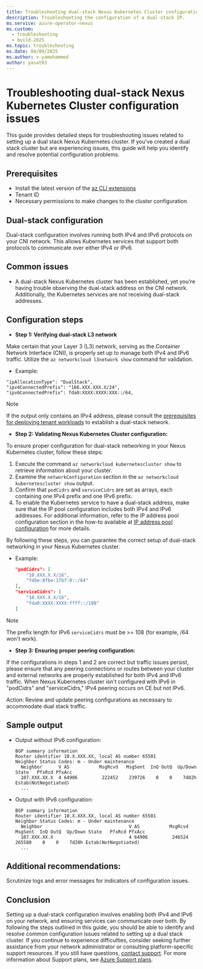 ```yaml
---
title: Troubleshooting dual-stack Nexus Kubernetes Cluster configuration issues
description: Troubleshooting the configuration of a dual-stack IP.
ms.service: azure-operator-nexus
ms.custom:
  - troubleshooting
  - build-2025
ms.topic: troubleshooting
ms.date: 04/09/2025
ms.author: v-yamohammed
author: yasat93
---
```

# Troubleshooting dual-stack Nexus Kubernetes Cluster configuration issues

This guide provides detailed steps for troubleshooting issues related to setting up a dual stack Nexus Kubernetes cluster. If you've created a dual stack cluster but are experiencing issues, this guide will help you identify and resolve potential configuration problems.
   
## Prerequisites

* Install the latest version of the
    [az CLI extensions](./howto-install-cli-extensions.md)
* Tenant ID
* Necessary permissions to make changes to the cluster configuration.

## Dual-stack configuration 

Dual-stack configuration involves running both IPv4 and IPv6 protocols on your CNI network. This allows Kubernetes services that support both protocols to communicate over either IPv4 or IPv6.

## Common issues

   - A dual-stack Nexus Kubernetes cluster has been established, yet you're having trouble observing the dual-stack address on the CNI network. Additionally, the Kubernetes services are not receiving dual-stack addresses.

## Configuration steps

   - **Step 1: Verifying dual-stack L3 network**

  Make certain that your Layer 3 (L3) network, serving as the Container Network Interface (CNI), is properly set up to manage both IPv4 and IPv6 traffic. Utilize the `az networkcloud l3network show` command for validation.
   - Example:

   ```
"ipAllocationType": "DualStack",
  "ipv4ConnectedPrefix": "166.XXX.XXX.X/24",
  "ipv6ConnectedPrefix": fda0:XXXX:XXXX:XXX::/64,
```

> [!NOTE]
> If the output only contains an IPv4 address, please consult the [prerequisites for deploying tenant workloads](./quickstarts-tenant-workload-prerequisites.md) to establish a dual-stack network.

   - **Step 2: Validating Nexus Kubernetes Cluster configuration:**

  To ensure proper configuration for dual-stack networking in your Nexus Kubernetes cluster, follow these steps:
  
  1. Execute the command `az networkcloud kubernetescluster show` to retrieve information about your cluster.
  2. Examine the `networkConfiguration` section in the `az networkcloud kubernetescluster show` output.
  3. Confirm that `podCidrs` and `serviceCidrs` are set as arrays, each containing one IPv4 prefix and one IPv6 prefix.
  4. To enable the Kubernetes service to have a dual-stack address, make sure that the IP pool configuration includes both IPv4 and IPv6 addresses. For additional information, refer to the IP address pool configuration section in the how-to available at [IP address pool configuration](howto-kubernetes-service-load-balancer.md#bicep-file-parameters-for-ip-address-pool-configuration) for more details.
  
  By following these steps, you can guarantee the correct setup of dual-stack networking in your Nexus Kubernetes cluster.

   - Example:
     
     ```json
     "podCidrs": [
         "10.XXX.X.X/16",
         "fdbe:8fbe:17b7:0::/64"
     ],
     "serviceCidrs": [
         "10.XXX.X.X/16",
         "fda0:XXXX:XXXX:ffff::/108"
     ]
     ```

> [!NOTE]
> The prefix length for IPv6 `serviceCidrs` must be >= 108 (for example, /64 won't work).
   
   - **Step 3: Ensuring proper peering configuration:**

If the configurations in steps 1 and 2 are correct but traffic issues persist, please ensure that any peering connections or routes between your cluster and external networks are properly established for both IPv4 and IPv6 traffic. When Nexus Kubernetes cluster isn't configured with IPv6 in "podCidrs" and "serviceCidrs," IPv4 peering occurs on CE but not IPv6.

   Action: Review and update peering configurations as necessary to accommodate dual stack traffic.

## Sample output

   - Output without IPv6 configuration:

     ```plaintext
     BGP summary information 
     Router identifier 10.X.XXX.XX, local AS number 65501
     Neighbor Status Codes: m - Under maintenance
       Neighbor      V AS           MsgRcvd   MsgSent  InQ OutQ  Up/Down State   PfxRcd PfxAcc
       107.XXX.XX.X  4 64906         222452    239726    0    0    7d02h Estab(NotNegotiated)
       ...
     ```

   - Output with IPv6 configuration:

     ```plaintext
     BGP summary information
     Router identifier 10.X.XXX.XX, local AS number 65501
     Neighbor Status Codes: m - Under maintenance
       Neighbor                                V AS           MsgRcvd   MsgSent  InQ OutQ  Up/Down State   PfxRcd PfxAcc
       107.XXX.XX.X                            4 64906         246524    265580    0    0    7d20h Estab(NotNegotiated)
       ...
     ```

##  Additional recommendations:

Scrutinize logs and error messages for indicators of configuration issues.

## Conclusion
Setting up a dual-stack configuration involves enabling both IPv4 and IPv6 on your network, and ensuring services can communicate over both. By following the steps outlined in this guide, you should be able to identify and resolve common configuration issues related to setting up a dual stack cluster. If you continue to experience difficulties, consider seeking further assistance from your network administrator or consulting platform-specific support resources.
If you still have questions, [contact support](https://portal.azure.com/?#blade/Microsoft_Azure_Support/HelpAndSupportBlade).
For more information about Support plans, see [Azure Support plans](https://azure.microsoft.com/support/plans/response/).
